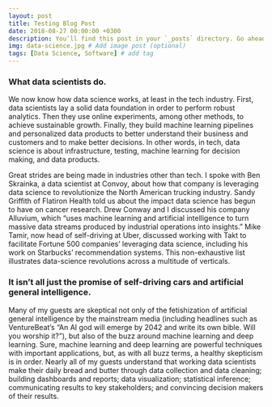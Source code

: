 ```yaml
---
layout: post
title: Testing Blog Post
date: 2018-08-27 00:00:00 +0300
description: You’ll find this post in your `_posts` directory. Go ahead and edit it and re-build the site to see your changes. # Add post description (optional)
img: data-science.jpg # Add image post (optional)
tags: [Data Science, Software] # add tag
---
```



### What data scientists do.

We now know how data science works, at least in the tech industry. First, data scientists lay a solid data foundation in order to perform robust analytics. Then they use online experiments, among other methods, to achieve sustainable growth. Finally, they build machine learning pipelines and personalized data products to better understand their business and customers and to make better decisions. In other words, in tech, data science is about infrastructure, testing, machine learning for decision making, and data products.

Great strides are being made in industries other than tech. I spoke with Ben Skrainka, a data scientist at Convoy, about how that company is leveraging data science to revolutionize the North American trucking industry. Sandy Griffith of Flatiron Health told us about the impact data science has begun to have on cancer research. Drew Conway and I discussed his company Alluvium, which “uses machine learning and artificial intelligence to turn massive data streams produced by industrial operations into insights.” Mike Tamir, now head of self-driving at Uber, discussed working with Takt to facilitate Fortune 500 companies’ leveraging data science, including his work on Starbucks’ recommendation systems. This non-exhaustive list illustrates data-science revolutions across a multitude of verticals.

### It isn’t all just the promise of self-driving cars and artificial general intelligence.

Many of my guests are skeptical not only of the fetishization of artificial general intelligence by the mainstream media (including headlines such as VentureBeat’s “An AI god will emerge by 2042 and write its own bible. Will you worship it?”), but also of the buzz around machine learning and deep learning. Sure, machine learning and deep learning are powerful techniques with important applications, but, as with all buzz terms, a healthy skepticism is in order. Nearly all of my guests understand that working data scientists make their daily bread and butter through data collection and data cleaning; building dashboards and reports; data visualization; statistical inference; communicating results to key stakeholders; and convincing decision makers of their results.
